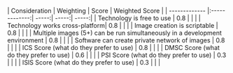 | Consideration        | Weighting        | Score  | Weighted Score |
| ------------- |:-------------:| -----:| -----:| -----:|
| Technology is free to use | 0.8 | | |
| Technology works cross-platform| 0.8 | | |
| Image creation is scriptable | 0.8 | | |
| Multiple images (5+) can be run simultaneously in a development environment | 0.8 | | |
| Software can create private network of images | 0.8 | | |
| ICS Score (what do they prefer to use) | 0.8 | | |
| DMSC Score (what do they prefer to use) | 0.6 | | |
| PSI Score (what do they prefer to use) | 0.3 | | |
| ISIS Score (what do they prefer to use) | 0.3 | | |
